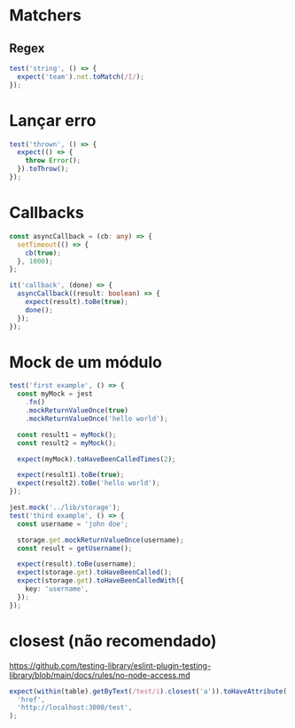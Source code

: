 # Matchers

## Regex

```ts
test('string', () => {
  expect('team').not.toMatch(/I/);
});
```

# Lançar erro

```ts
test('thrown', () => {
  expect(() => {
    throw Error();
  }).toThrow();
});
```

# Callbacks

```ts
const asyncCallback = (cb: any) => {
  setTimeout(() => {
    cb(true);
  }, 1000);
};

it('callback', (done) => {
  asyncCallback((result: boolean) => {
    expect(result).toBe(true);
    done();
  });
});
```

# Mock de um módulo

```ts
test('first example', () => {
  const myMock = jest
    .fn()
    .mockReturnValueOnce(true)
    .mockReturnValueOnce('hello world');

  const result1 = myMock();
  const result2 = myMock();

  expect(myMock).toHaveBeenCalledTimes(2);

  expect(result1).toBe(true);
  expect(result2).toBe('hello world');
});
```

```ts
jest.mock('../lib/storage');
test('third example', () => {
  const username = 'john doe';

  storage.get.mockReturnValueOnce(username);
  const result = getUsername();

  expect(result).toBe(username);
  expect(storage.get).toHaveBeenCalled();
  expect(storage.get).toHaveBeenCalledWith({
    key: 'username',
  });
});
```

# closest (não recomendado)
https://github.com/testing-library/eslint-plugin-testing-library/blob/main/docs/rules/no-node-access.md
```js
expect(within(table).getByText(/test/i).closest('a')).toHaveAttribute(
  'href',
  'http://localhost:3000/test',
);
```
